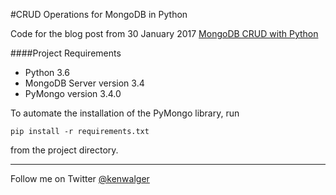 #CRUD Operations for MongoDB in Python

Code for the blog post from 30 January 2017
[MongoDB CRUD with Python](http://www.kenwalger.com/blog/nosql/mongodb-crud-with-python/)


####Project Requirements
+ Python 3.6
+ MongoDB Server version 3.4
+ PyMongo version 3.4.0

To automate the installation of the PyMongo library, run

```
pip install -r requirements.txt
```

from the project directory.

----

Follow me on Twitter [@kenwalger](http://www.twitter.com/kenwalger)

